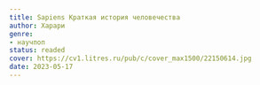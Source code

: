 ```yaml
---
title: Sapiens Краткая история человечества
author: Харари
genre:
- научпоп
status: readed
cover: https://cv1.litres.ru/pub/c/cover_max1500/22150614.jpg
date: 2023-05-17
---
```


